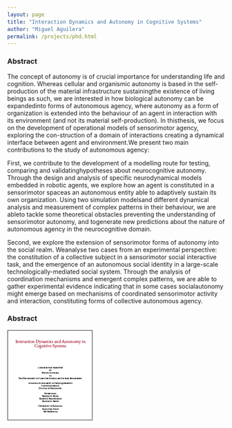 ```yaml
---
layout: page
title: "Interaction Dynamics and Autonomy in Cognitive Systems"
author: "Miguel Aguilera"
permalink: /projects/phd.html
---
```


### Abstract

The concept of autonomy is of crucial importance for understanding life and cognition. Whereas cellular and organismic autonomy is based in the self-production of the material infrastructure sustainingthe existence of living beings as such, we are interested in how biological autonomy can be expandedinto forms of autonomous agency, where autonomy as a form of organization is extended into the behaviour of an agent in interaction with its environment (and not its material self-production). In thisthesis, we focus on the development of operational models of sensorimotor agency, exploring the con-struction of a domain of interactions creating a dynamical interface between agent and environment.We present two main contributions to the study of autonomous agency:

First, we contribute to the development of a modelling route for testing, comparing and validatinghypotheses about neurocognitive autonomy. Through the design and analysis of specific neurodynamical models embedded in robotic agents, we explore how an agent is constituted in a sensorimotor spaceas an autonomous entity able to adaptively sustain its own organization. Using two simulation modelsand different dynamical analysis and measurement of complex patterns in their behaviour, we are ableto tackle some theoretical obstacles preventing the understanding of sensorimotor autonomy, and togenerate new predictions about the nature of autonomous agency in the neurocognitive domain.

Second, we explore the extension of sensorimotor forms of autonomy into the social realm. Weanalyse two cases from an experimental perspective: the constitution of a collective subject in a sensorimotor social interactive task, and the emergence of an autonomous social identity in a large-scale technologically-mediated social system. Through the analysis of coordination mechanisms and emergent complex patterns, we are able to gather experimental evidence indicating that in some cases socialautonomy might emerge based on mechanisms of coordinated sensorimotor activity and interaction, constituting forms of collective autonomous agency.


### Abstract

[![icon](/assets/img/phd-thesis-icon.png)](http://phdthesis.maguilera.net/)

